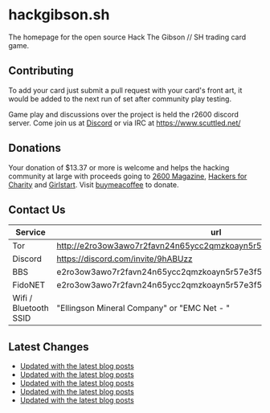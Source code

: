 # hackgibson.sh
The homepage for the open source Hack The Gibson // SH trading card game.


## Contributing

To add your card just submit a pull request with your card's front art, it would be added to the next run of set after community play testing.

Game play and discussions over the project is held the r2600 discord server. Come join us at [Discord](https://discord.com/invite/9hABUzz) or via IRC at https://www.scuttled.net/


## Donations

Your donation of $13.37 or more is welcome and helps the hacking community at large with proceeds going to [2600 Magazine](https://2600.com/), [Hackers for Charity](https://hackersforcharity.org) and [Girlstart](https://girlstart.org).  Visit [buymeacoffee](https://www.buymeacoffee.com/hackgibson.sh) to donate.


## Contact Us

Service | url
-|-
Tor | http://e2ro3ow3awo7r2favn24n65ycc2qmzkoayn5r57e3f56nvjwdcgg32ad.onion
Discord | https://discord.com/invite/9hABUzz
BBS | e2ro3ow3awo7r2favn24n65ycc2qmzkoayn5r57e3f56nvjwdcgg32ad.onion:23
FidoNET | e2ro3ow3awo7r2favn24n65ycc2qmzkoayn5r57e3f56nvjwdcgg32ad.onion:24554
Wifi / Bluetooth SSID | "Ellingson Mineral Company" or "EMC Net - <fidonet address>"

## Latest Changes
<!-- BLOG-POST-LIST:START -->
- [Updated with the latest blog posts](https://github.com/DFW2600/hackgibson.sh/commit/1e019b8d63069e1630da5621fa8f01d58b6eb2d9)
- [Updated with the latest blog posts](https://github.com/DFW2600/hackgibson.sh/commit/4b7a385291f931ced5c164d1deafff9f345c2cf3)
- [Updated with the latest blog posts](https://github.com/DFW2600/hackgibson.sh/commit/5b88e2ff5d2e021721e4ad861129d4ba0b0a898a)
- [Updated with the latest blog posts](https://github.com/DFW2600/hackgibson.sh/commit/83dde523ef24f7ec66edbbd73b0ccac955aad1ed)
- [Updated with the latest blog posts](https://github.com/DFW2600/hackgibson.sh/commit/1e7b8feab7db769eedeb87d30012e70a2cda7dbe)
<!-- BLOG-POST-LIST:END -->
